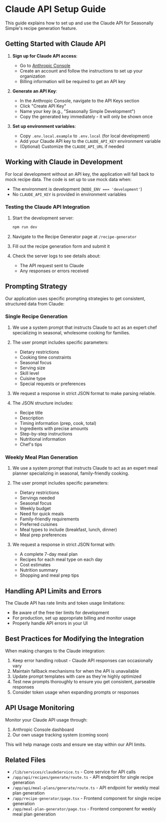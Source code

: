 # Claude API Setup Guide

This guide explains how to set up and use the Claude API for Seasonally Simple's recipe generation feature.

## Getting Started with Claude API

1. **Sign up for Claude API access**:
   - Go to [Anthropic Console](https://console.anthropic.com/)
   - Create an account and follow the instructions to set up your organization
   - Billing information will be required to get an API key

2. **Generate an API Key**:
   - In the Anthropic Console, navigate to the API Keys section
   - Click "Create API Key"
   - Name your key (e.g., "Seasonally Simple Development")
   - Copy the generated key immediately - it will only be shown once

3. **Set up environment variables**:
   - Copy `.env.local.example` to `.env.local` (for local development)
   - Add your Claude API key to the `CLAUDE_API_KEY` environment variable
   - (Optional) Customize the `CLAUDE_API_URL` if needed

## Working with Claude in Development

For local development without an API key, the application will fall back to mock recipe data. The code is set up to use mock data when:
- The environment is development (`NODE_ENV === 'development'`)
- No `CLAUDE_API_KEY` is provided in environment variables

### Testing the Claude API Integration

1. Start the development server:
   ```bash
   npm run dev
   ```

2. Navigate to the Recipe Generator page at `/recipe-generator`

3. Fill out the recipe generation form and submit it

4. Check the server logs to see details about:
   - The API request sent to Claude
   - Any responses or errors received

## Prompting Strategy

Our application uses specific prompting strategies to get consistent, structured data from Claude:

### Single Recipe Generation

1. We use a system prompt that instructs Claude to act as an expert chef specializing in seasonal, wholesome cooking for families.

2. The user prompt includes specific parameters:
   - Dietary restrictions
   - Cooking time constraints
   - Seasonal focus
   - Serving size
   - Skill level
   - Cuisine type
   - Special requests or preferences

3. We request a response in strict JSON format to make parsing reliable.

4. The JSON structure includes:
   - Recipe title
   - Description
   - Timing information (prep, cook, total)
   - Ingredients with precise amounts
   - Step-by-step instructions
   - Nutritional information
   - Chef's tips

### Weekly Meal Plan Generation

1. We use a system prompt that instructs Claude to act as an expert meal planner specializing in seasonal, family-friendly cooking.

2. The user prompt includes specific parameters:
   - Dietary restrictions
   - Servings needed
   - Seasonal focus
   - Weekly budget
   - Need for quick meals
   - Family-friendly requirements
   - Preferred cuisines
   - Meal types to include (breakfast, lunch, dinner)
   - Meal prep preferences

3. We request a response in strict JSON format with:
   - A complete 7-day meal plan
   - Recipes for each meal type on each day
   - Cost estimates
   - Nutrition summary
   - Shopping and meal prep tips

## Handling API Limits and Errors

The Claude API has rate limits and token usage limitations:

- Be aware of the free tier limits for development
- For production, set up appropriate billing and monitor usage
- Properly handle API errors in your UI

## Best Practices for Modifying the Integration

When making changes to the Claude integration:

1. Keep error handling robust - Claude API responses can occasionally vary
2. Maintain fallback mechanisms for when the API is unavailable
3. Update prompt templates with care as they're highly optimized
4. Test new prompts thoroughly to ensure you get consistent, parseable responses
5. Consider token usage when expanding prompts or responses

## API Usage Monitoring

Monitor your Claude API usage through:

1. Anthropic Console dashboard
2. Our own usage tracking system (coming soon)

This will help manage costs and ensure we stay within our API limits.

## Related Files

- `/lib/services/claudeService.ts` - Core service for API calls
- `/app/api/recipes/generate/route.ts` - API endpoint for single recipe generation
- `/app/api/meal-plans/generate/route.ts` - API endpoint for weekly meal plan generation
- `/app/recipe-generator/page.tsx` - Frontend component for single recipe generation
- `/app/meal-plan-generator/page.tsx` - Frontend component for weekly meal plan generation